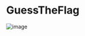 # GuessTheFlag
![image](https://github.com/guraygul/GuessTheFlag/assets/58820744/968f7cf4-b565-4bb5-b65a-a719ffc27533)

